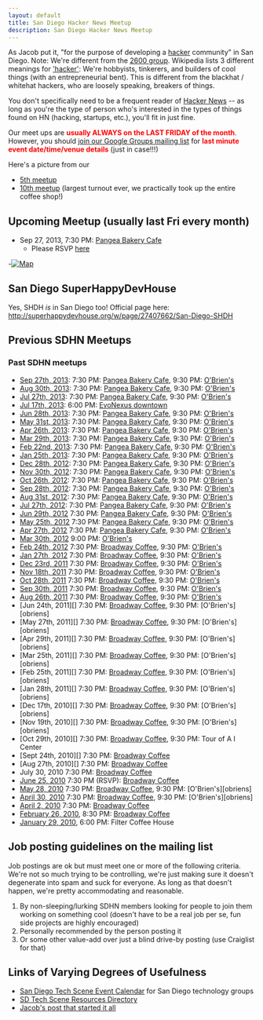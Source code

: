 ```yaml
---
layout: default
title: San Diego Hacker News Meetup
description: San Diego Hacker News Meetup
---
```



As Jacob put it, "for the purpose of developing a [hacker][hacker subculture] community" in San Diego. Note: We're different from the [2600 group][]. Wikipedia lists 3 different meanings for ['hacker'][hacker (computing)]: We're hobbyists, tinkerers, and builders of cool things (with an entrepreneurial bent). This is different from the blackhat / whitehat hackers, who are loosely speaking, breakers of things.

You don't specifically need to be a frequent reader of [Hacker News][] -- as long as you're the type of person who's interested in the types of things found on HN (hacking, startups, etc.), you'll fit in just fine.

Our meet ups are **<font color="red">usually ALWAYS on the LAST FRIDAY of the month</font>**. However, you should [join our Google Groups mailing list][join mailing list] for **<font color="red">last minute event date/time/venue details</font>** (just in case!!!)

Here's a picture from our
- [5th meetup](http://farm5.static.flickr.com/4028/4650860535_e6bc596918.jpg)
- [10th meetup](http://farm5.static.flickr.com/4066/5132147102_8742717f49.jpg) (largest turnout ever, we practically took up the entire coffee shop!)

Upcoming Meetup (usually last Fri every month)
----------------------------------------------

- Sep 27, 2013, 7:30 PM: [Pangea Bakery Cafe][]
  - Please RSVP [here][current anyvite]

-[![Map](http://maps.google.com/maps/api/staticmap?center=32.826183,-117.154357&zoom=12&markers=32.826183,-117.154357&size=900x300&sensor=false&key=AIzaSyCjl3OGH0uP9fMn6O8NRb2yyHK-w1Kt3jk)](https://maps.google.com/maps?f=q&source=s_q&hl=en&geocode=&q=Pangea+Bakery+Cafe,+4689+Convoy+Street+%23100,+San+Diego,+CA&aq=0&oq=pangea+bakery+cafe&sll=32.824552,-117.108978&sspn=0.694722,1.233215&vpsrc=0&t=m&ie=UTF8&hq=Pangea+Bakery+Cafe,+4689+Convoy+Street+%23100,+San+Diego,+CA&hnear=&radius=15000&cid=18162738248507122637&ll=32.827962,-117.154427&spn=0.085394,0.154324&z=13&iwloc=A)

San Diego SuperHappyDevHouse
----------------------------

Yes, SHDH *is* in San Diego too! Official page here: <http://superhappydevhouse.org/w/page/27407662/San-Diego-SHDH>

Previous SDHN Meetups
---------------------

### Past SDHN meetups
- [Sep 27th, 2013][]: 7:30 PM: [Pangea Bakery Cafe][], 9:30 PM: [O'Brien's][]
- [Aug 30th, 2013][]: 7:30 PM: [Pangea Bakery Cafe][], 9:30 PM: [O'Brien's][]
- [Jul 27th, 2013][]: 7:30 PM: [Pangea Bakery Cafe][], 9:30 PM: [O'Brien's][]
- [Jul 17th, 2013][]: 6:00 PM: [EvoNexus downtown][]
- [Jun 28th, 2013][]: 7:30 PM: [Pangea Bakery Cafe][], 9:30 PM: [O'Brien's][]
- [May 31st, 2013][]: 7:30 PM: [Pangea Bakery Cafe][], 9:30 PM: [O'Brien's][]
- [Apr 26th, 2013][]: 7:30 PM: [Pangea Bakery Cafe][], 9:30 PM: [O'Brien's][]
- [Mar 29th, 2013][]: 7:30 PM: [Pangea Bakery Cafe][], 9:30 PM: [O'Brien's][]
- [Feb 22nd, 2013][]: 7:30 PM: [Pangea Bakery Cafe][], 9:30 PM: [O'Brien's][]
- [Jan 25th, 2013][]: 7:30 PM: [Pangea Bakery Cafe][], 9:30 PM: [O'Brien's][]
- [Dec 28th, 2012][]: 7:30 PM: [Pangea Bakery Cafe][], 9:30 PM: [O'Brien's][]
- [Nov 30th, 2012][]: 7:30 PM: [Pangea Bakery Cafe][], 9:30 PM: [O'Brien's][]
- [Oct 26th, 2012][]: 7:30 PM: [Pangea Bakery Cafe][], 9:30 PM: [O'Brien's][]
- [Sep 28th, 2012][]: 7:30 PM: [Pangea Bakery Cafe][], 9:30 PM: [O'Brien's][]
- [Aug 31st, 2012][]: 7:30 PM: [Pangea Bakery Cafe][], 9:30 PM: [O'Brien's][]
- [Jul 27th, 2012][]: 7:30 PM: [Pangea Bakery Cafe][], 9:30 PM: [O'Brien's][]
- [Jun 29th, 2012][] 7:30 PM: [Pangea Bakery Cafe][], 9:30 PM: [O'Brien's][]
- [May 25th, 2012][] 7:30 PM: [Pangea Bakery Cafe][], 9:30 PM: [O'Brien's][]
- [Apr 27th, 2012][] 7:30 PM: [Pangea Bakery Cafe][], 9:30 PM: [O'Brien's][]
- [Mar 30th, 2012][] 9:00 PM: [O'Brien's][]
- [Feb 24th, 2012][] 7:30 PM: [Broadway Coffee][], 9:30 PM: [O'Brien's][]
- [Jan 27th, 2012][] 7:30 PM: [Broadway Coffee][], 9:30 PM: [O'Brien's][]
- [Dec 23rd, 2011][] 7:30 PM: [Broadway Coffee][], 9:30 PM: [O'Brien's][]
- [Nov 18th, 2011][] 7:30 PM: [Broadway Coffee][], 9:30 PM: [O'Brien's][]
- [Oct 28th, 2011][] 7:30 PM: [Broadway Coffee][], 9:30 PM: [O'Brien's][]
- [Sep 30th, 2011][] 7:30 PM: [Broadway Coffee][], 9:30 PM: [O'Brien's][]
- [Aug 26th, 2011][] 7:30 PM: [Broadway Coffee][], 9:30 PM: [O'Brien's][]
- [Jun 24th, 2011][] 7:30 PM: [Broadway Coffee][], 9:30 PM: [O'Brien's][obriens]
- [May 27th, 2011][] 7:30 PM: [Broadway Coffee][], 9:30 PM: [O'Brien's][obriens]
- [Apr 29th, 2011][] 7:30 PM: [Broadway Coffee][], 9:30 PM: [O'Brien's][obriens]
- [Mar 25th, 2011][] 7:30 PM: [Broadway Coffee][], 9:30 PM: [O'Brien's][obriens]
- [Feb 25th, 2011][] 7:30 PM: [Broadway Coffee][], 9:30 PM: [O'Brien's][obriens]
- [Jan 28th, 2011][] 7:30 PM: [Broadway Coffee][], 9:30 PM: [O'Brien's][obriens]
- [Dec 17th, 2010][] 7:30 PM: [Broadway Coffee][], 9:30 PM: [O'Brien's][obriens]
- [Nov 19th, 2010][] 7:30 PM: [Broadway Coffee][], 9:30 PM: [O'Brien's][obriens]
- [Oct 29th, 2010][] 7:30 PM: [Broadway Coffee][], 9:30 PM: Tour of A I Center
- [Sept 24th, 2010][] 7:30 PM: [Broadway Coffee][]
- [Aug 27th, 2010][] 7:30 PM: [Broadway Coffee][]
- July 30, 2010 7:30 PM: [Broadway Coffee][]
- [June 25, 2010][] 7:30 PM (RSVP): [Broadway Coffee][]
- [May 28, 2010][] 7:30 PM: [Broadway Coffee][], 9:30 PM: [O'Brien's][obriens]
- [April 30, 2010][] 7:30 PM: [Broadway Coffee][], 9:30 PM: [O'Brien's][obriens]
- [April 2, 2010][] 7:30 PM: [Broadway Coffee][]
- [February 26, 2010][], 8:30 PM: [Broadway Coffee][]
- [January 29, 2010][], 6:00 PM: Filter Coffee House

[January 29, 2010]: http://news.ycombinator.com/item?id=1070922
[February 26, 2010]: http://news.ycombinator.com/item?id=1151039
[April 2, 2010]: http://news.ycombinator.com/item?id=1237044
[April 30, 2010]: http://news.ycombinator.com/item?id=1308886
[May 28, 2010]: http://news.ycombinator.com/item?id=1382787
[June 25, 2010]: http://news.ycombinator.com/item?id=1457405
[Aug 27th 2010]: http://news.ycombinator.com/item?id=1631571
[Sept 24th 2010]: http://news.ycombinator.com/item?id=1711429
[Oct 29th 2010]: http://news.ycombinator.com/item?id=1839302
[Nov 19th 2010]: http://news.ycombinator.com/item?id=1915064
[Dec 17th 2010]: http://news.ycombinator.com/item?id=2013202
[Jan 28th 2011]: http://news.ycombinator.com/item?id=2144816
[Feb 25th 2011]: http://news.ycombinator.com/item?id=2259365
[Mar 25th 2011]: http://news.ycombinator.com/item?id=2360908
[Apr 29th 2011]: http://news.ycombinator.com/item?id=2490317
[May 27th 2011]: http://news.ycombinator.org/item?id=2585520
[Jun 24th 2011]: http://news.ycombinator.org/item?id=2685683
[Jul 29th, 2011]: http://news.ycombinator.com/item?id=2814770
[Aug 26th, 2011]: http://news.ycombinator.com/item?id=2923505
[Sep 30th, 2011]: http://news.ycombinator.com/item?id=3050894
[Oct 28th, 2011]: http://news.ycombinator.com/item?id=3161347
[Nov 18th, 2011]: http://news.ycombinator.org/item?id=3250133
[Dec 23rd, 2011]: http://news.ycombinator.com/item?id=3378570
[Jan 27th, 2012]: http://news.ycombinator.com/item?id=3513058
[Feb 24th, 2012]: http://news.ycombinator.com/item?id=3623702
[Mar 30th, 2012]: http://news.ycombinator.com/item?id=3773993
[Apr 27th, 2012]: http://news.ycombinator.com/item?id=3897116
[May 25th, 2012]: http://news.ycombinator.com/item?id=4016290
[Jun 29th, 2012]: http://news.ycombinator.com/item?id=4174610
[Jul 27th, 2012]: http://news.ycombinator.com/item?id=4292648
[Aug 31st, 2012]: http://news.ycombinator.com/item?id=4457862
[Sep 28th, 2012]: http://news.ycombinator.com/item?id=4579127
[Oct 26th, 2012]: http://news.ycombinator.com/item?id=4695622
[Nov 30th, 2012]: http://news.ycombinator.com/item?id=4839832
[Dec 28th, 2012]: https://news.ycombinator.com/item?id=4972064
[Jan 25th, 2013]: http://news.ycombinator.com/item?id=5100267
[Feb 22nd, 2013]: http://news.ycombinator.com/item?id=5248324
[Mar 29th, 2013]: https://news.ycombinator.com/item?id=5452686
[Apr 26th, 2013]: https://news.ycombinator.com/item?id=5605397
[May 31st, 2013]: https://news.ycombinator.com/item?id=5790224
[Jun 28th, 2013]: https://news.ycombinator.com/item?id=5950064
[Jul 17th, 2013]: https://news.ycombinator.com/item?id=6052790
[Jul 27th, 2013]: https://news.ycombinator.com/item?id=6111011
[Aug 30th, 2013]: https://news.ycombinator.com/item?id=6293333
[Sep 27th, 2013]: https://news.ycombinator.com/item?id=6453250

Job posting guidelines on the mailing list
------------------------------------------

Job postings are ok but must meet one or more of the following criteria. We're not so much trying to be controlling, we're just making sure it doesn't degenerate into spam and suck for everyone. As long as that doesn't happen, we're pretty accommodating and reasonable.

1. By non-sleeping/lurking SDHN members looking for people to join them working on something cool (doesn't have to be a real job per se, fun side projects are highly encouraged)
2. Personally recommended by the person posting it
3. Or some other value-add over just a blind drive-by posting (use Craiglist for that)

Links of Varying Degrees of Usefulness
--------------------------------------

- [San Diego Tech Scene Event Calendar](http://www.sdtechscene.org/) for San Diego technology groups
- [SD Tech Scene Resources Directory](http://www.sdtechscene.org/resources/)
- [Jacob's post that started it all](http://news.ycombinator.com/item?id=1036120)

[2600 group]: https://san2600.org/
[hacker subculture]: http://web.archive.org/web/20110108130244/http://en.wikipedia.org/wiki/Hacker_(programmer_subculture)
[hacker (computing)]: http://web.archive.org/web/20110715191510/http://en.wikipedia.org/wiki/Hacker_(computing)
[Hacker News]: https://news.ycombinator.com
[Broadway Coffee]: http://www.yelp.com/biz/broadway-coffee-san-diego
[O'Brien's]: http://www.yelp.com/biz/o-briens-pub-san-diego
[Pangea Bakery Cafe]: http://www.yelp.com/biz/pangea-bakery-cafe-san-diego
[EvoNexus downtown]: http://www.commnexus.org/incubator/
[join mailing list]: http://groups.google.com/group/sd-hackernews/subscribe

[current anyvite]: http://anyvite.com/14heveukfi
